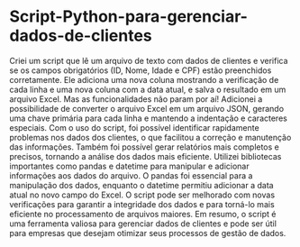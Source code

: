 # Script-Python-para-gerenciar-dados-de-clientes

Criei um script que lê um arquivo de texto com dados de clientes e verifica se os campos obrigatórios (ID, Nome, Idade e CPF) estão preenchidos corretamente. Ele adiciona uma nova coluna mostrando a verificação de cada linha e uma nova coluna com a data atual, e salva o resultado em um arquivo Excel.
Mas as funcionalidades não param por aí! Adicionei a possibilidade de converter o arquivo Excel em um arquivo JSON, gerando uma chave primária para cada linha e mantendo a indentação e caracteres especiais.
Com o uso do script, foi possível identificar rapidamente problemas nos dados dos clientes, o que facilitou a correção e manutenção das informações. Também foi possível gerar relatórios mais completos e precisos, tornando a análise dos dados mais eficiente.
Utilizei bibliotecas importantes como pandas e datetime para manipular e adicionar informações aos dados do arquivo. O pandas foi essencial para a manipulação dos dados, enquanto o datetime permitiu adicionar a data atual no novo campo do Excel.
O script pode ser melhorado com novas verificações para garantir a integridade dos dados e para torná-lo mais eficiente no processamento de arquivos maiores.
Em resumo, o script é uma ferramenta valiosa para gerenciar dados de clientes e pode ser útil para empresas que desejam otimizar seus processos de gestão de dados.
